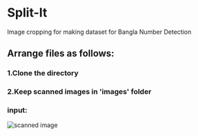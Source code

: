 # Split-It
Image cropping for making  dataset for Bangla Number Detection

## Arrange files as follows:
### 1.Clone the directory
### 2.Keep scanned images in 'images' folder
### input:

![scanned image](https://drive.google.com/open?id=16e5UWFMvKzp0uop05gLn7w4kyfQ0G97e)
